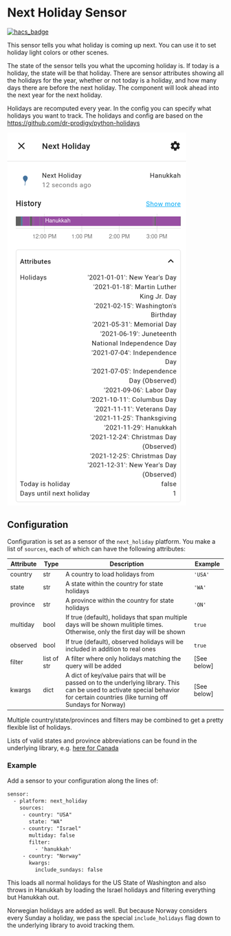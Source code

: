 # Next Holiday Sensor

[![hacs_badge](https://img.shields.io/badge/HACS-Custom-orange.svg)](https://github.com/partofthething/next-holiday-sensor)

This sensor tells you what holiday is coming up next. You can use it to set holiday light
colors or other scenes. 

The state of the sensor tells you what the upcoming holiday is. If today is a holiday, the
state will be that holiday. There are sensor attributes showing all the holidays for the
year, whether or not today is a holiday, and how many days there are before the next
holiday. The component will look ahead into the next year for the next holiday.

Holidays are recomputed every year. In the config you can specify what holidays you want
to track. The holidays and config are based on the
https://github.com/dr-prodigy/python-holidays

![An example screenshot](screenshot.png)

## Configuration

Configuration is set as a sensor of the `next_holiday` platform.  You make a list of
`sources`, each of which can have the following attributes:

| Attribute   | Type  |  Description | Example|
| --- | --- | --- | --- |
| country| str | A country to load holidays from | `'USA'`
| state | str | A state within the country for state holidays | `'WA'`
| province | str | A province within the country for state holidays | `'ON'` 
| multiday | bool | If true (default), holidays that span multiple days will be shown mulitiple times. Otherwise, only the first day will be shown| `true` 
| observed | bool | If true (default), observed holidays will be included in addition to real ones| `true` 
| filter | list of str | A filter where only holidays matching the query will be added| [See below] 
| kwargs | dict | A dict of key/value pairs that will be passed on to the underlying library. This can be used to activate special behavior for certain countries (like turning off Sundays for Norway)| [See below] 

Multiple country/state/provinces and filters may be combined to get a pretty flexible
list of holidays.

Lists of valid states and province abbreviations can be found 
in the underlying library, e.g. [here for
Canada](https://github.com/dr-prodigy/python-holidays/blob/master/holidays/countries/canada.py)

### Example

Add a sensor to your configuration along the lines of:

    sensor:
      - platform: next_holiday
        sources: 
         - country: "USA"
           state: "WA"
         - country: "Israel"
           multiday: false
           filter:
             - 'hanukkah'
         - country: "Norway"
           kwargs:
             include_sundays: false

This loads all normal holidays for the US State of Washington and also
throws in Hanukkah by loading the Israel holidays and filtering everything
but Hanukkah out.

Norwegian holidays are added as well. But because Norway considers every Sunday
a holiday, we pass the special `include_holidays` flag down to the underlying 
library to avoid tracking them.
